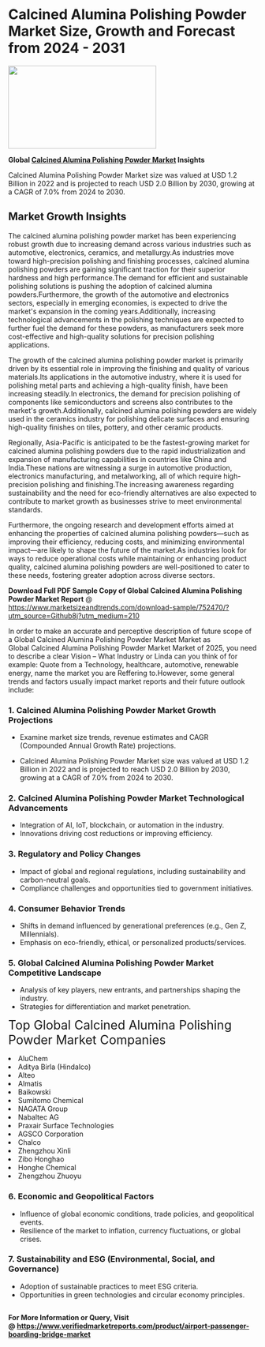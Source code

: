 <H1>Calcined Alumina Polishing Powder Market Size, Growth and Forecast from 2024 - 2031</H1><img class="aligncenter size-medium wp-image-584254" src="https://thirdeyenews.in/wp-content/uploads/2024/09/Global-Market-Research-300x168.jpeg" alt="" width="300" height="168" /><p><strong>Global&nbsp;<a href="https://www.marketsizeandtrends.com/download-sample/752470/?utm_source=Github8j?utm_medium=210">Calcined Alumina Polishing Powder Market</a> Insights</strong></p><p>Calcined Alumina Polishing Powder Market size was valued at USD 1.2 Billion in 2022 and is projected to reach USD 2.0 Billion by 2030, growing at a CAGR of 7.0% from 2024 to 2030.</p><p><h2>Market Growth Insights</h2> <p>The calcined alumina polishing powder market has been experiencing robust growth due to increasing demand across various industries such as automotive, electronics, ceramics, and metallurgy.As industries move toward high-precision polishing and finishing processes, calcined alumina polishing powders are gaining significant traction for their superior hardness and high performance.The demand for efficient and sustainable polishing solutions is pushing the adoption of calcined alumina powders.Furthermore, the growth of the automotive and electronics sectors, especially in emerging economies, is expected to drive the market's expansion in the coming years.Additionally, increasing technological advancements in the polishing techniques are expected to further fuel the demand for these powders, as manufacturers seek more cost-effective and high-quality solutions for precision polishing applications.</p> <p>The growth of the calcined alumina polishing powder market is primarily driven by its essential role in improving the finishing and quality of various materials.Its applications in the automotive industry, where it is used for polishing metal parts and achieving a high-quality finish, have been increasing steadily.In electronics, the demand for precision polishing of components like semiconductors and screens also contributes to the market's growth.Additionally, calcined alumina polishing powders are widely used in the ceramics industry for polishing delicate surfaces and ensuring high-quality finishes on tiles, pottery, and other ceramic products.</p> <p>Regionally, Asia-Pacific is anticipated to be the fastest-growing market for calcined alumina polishing powders due to the rapid industrialization and expansion of manufacturing capabilities in countries like China and India.These nations are witnessing a surge in automotive production, electronics manufacturing, and metalworking, all of which require high-precision polishing and finishing.The increasing awareness regarding sustainability and the need for eco-friendly alternatives are also expected to contribute to market growth as businesses strive to meet environmental standards.</p> <p>Furthermore, the ongoing research and development efforts aimed at enhancing the properties of calcined alumina polishing powders—such as improving their efficiency, reducing costs, and minimizing environmental impact—are likely to shape the future of the market.As industries look for ways to reduce operational costs while maintaining or enhancing product quality, calcined alumina polishing powders are well-positioned to cater to these needs, fostering greater adoption across diverse sectors.</p> <p><span class=""><strong>Download Full PDF Sample Copy of Global Calcined Alumina Polishing Powder Market Report</strong> @ <a href="https://www.marketsizeandtrends.com/download-sample/752470/?utm_source=Github8j?utm_medium=210" target="_blank">https://www.marketsizeandtrends.com/download-sample/752470/?utm_source=Github8j?utm_medium=210</a></span></p><p>In order to make an accurate and perceptive description of future scope of a Global&nbsp;Calcined Alumina Polishing Powder Market Market as Global&nbsp;Calcined Alumina Polishing Powder Market Market of 2025, you need to describe a clear Vision &ndash; What Industry or Linda can you think of for example: Quote from a Technology, healthcare, automotive, renewable energy, name the market you are Reffering to.However, some general trends and factors usually impact market reports and their future outlook include:</p><h3>1.&nbsp;<strong>Calcined Alumina Polishing Powder Market Growth Projections</strong></h3><ul><li>Examine market size trends, revenue estimates and CAGR (Compounded Annual Growth Rate) projections.</li><li><p>Calcined Alumina Polishing Powder Market size was valued at USD 1.2 Billion in 2022 and is projected to reach USD 2.0 Billion by 2030, growing at a CAGR of 7.0% from 2024 to 2030.</p></li></ul><h3>2.&nbsp;<strong>Calcined Alumina Polishing Powder Market Technological Advancements</strong></h3><ul><li>Integration of AI, IoT, blockchain, or automation in the industry.</li><li>Innovations driving cost reductions or improving efficiency.</li></ul><h3>3.&nbsp;<strong>Regulatory and Policy Changes</strong></h3><ul><li>Impact of global and regional regulations, including sustainability and carbon-neutral goals.</li><li>Compliance challenges and opportunities tied to government initiatives.</li></ul><h3>4.&nbsp;<strong>Consumer Behavior Trends</strong></h3><ul><li>Shifts in demand influenced by generational preferences (e.g., Gen Z, Millennials).</li><li>Emphasis on eco-friendly, ethical, or personalized products/services.</li></ul><h3>5.&nbsp;<strong>Global Calcined Alumina Polishing Powder Market Competitive Landscape</strong></h3><ul><li>Analysis of key players, new entrants, and partnerships shaping the industry.</li><li>Strategies for differentiation and market penetration.</li></ul><p data-pm-slice="1 1 []"><span style="color: inherit; font-family: inherit; font-size: 25px;">Top Global Calcined Alumina Polishing Powder Market Companies</span></p><div class="" data-test-id=""><p><li>AluChem</li><li> Aditya Birla (Hindalco)</li><li> Alteo</li><li> Almatis</li><li> Baikowski</li><li> Sumitomo Chemical</li><li> NAGATA Group</li><li> Nabaltec AG</li><li> Praxair Surface Technologies</li><li> AGSCO Corporation</li><li> Chalco</li><li> Zhengzhou Xinli</li><li> Zibo Honghao</li><li> Honghe Chemical</li><li> Zhengzhou Zhuoyu</li></p></div><h3>6.&nbsp;<strong>Economic and Geopolitical Factors</strong></h3><ul><li>Influence of global economic conditions, trade policies, and geopolitical events.</li><li>Resilience of the market to inflation, currency fluctuations, or global crises.</li></ul><h3>7.&nbsp;<strong>Sustainability and ESG (Environmental, Social, and Governance)</strong></h3><ul><li>Adoption of sustainable practices to meet ESG criteria.</li><li>Opportunities in green technologies and circular economy principles.</li></ul><h2><strong style="font-size: 14px;">For More Information or Query, Visit @&nbsp;</strong><a style="background-color: #ffffff; font-size: 14px;" href="https://www.marketsizeandtrends.com/report/calcined-alumina-polishing-powder-market/" target="_blank">https://www.verifiedmarketreports.com/product/airport-passenger-boarding-bridge-market</a></h2>